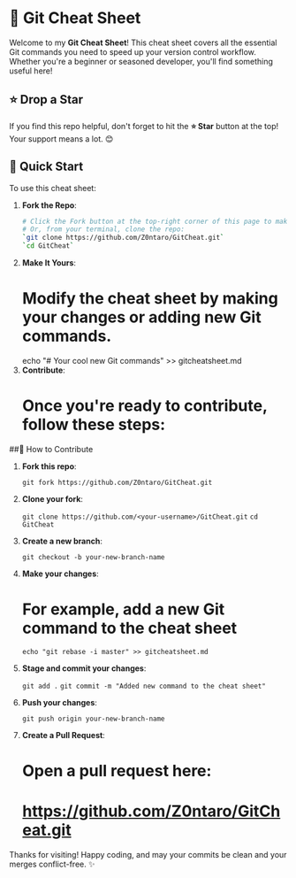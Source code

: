# 🚀 Git Cheat Sheet

Welcome to my **Git Cheat Sheet**! This cheat sheet covers all the essential Git commands you need to speed up your version control workflow. Whether you're a beginner or seasoned developer, you'll find something useful here!

## ⭐ Drop a Star

If you find this repo helpful, don't forget to hit the **⭐ Star** button at the top! Your support means a lot. 😊

## 🚀 Quick Start

To use this cheat sheet:

1. **Fork the Repo**:
   ```bash
   # Click the Fork button at the top-right corner of this page to make your own copy.
   # Or, from your terminal, clone the repo:
   `git clone https://github.com/Z0ntaro/GitCheat.git`
   `cd GitCheat`
   ```
2. **Make It Yours**:
   # Modify the cheat sheet by making your changes or adding new Git commands.
   echo "# Your cool new Git commands" >> gitcheatsheet.md
3. **Contribute**:
   # Once you're ready to contribute, follow these steps:

##🌟 How to Contribute

1. **Fork this repo**:

	`git fork https://github.com/Z0ntaro/GitCheat.git`

2. **Clone your fork**:

	`git clone https://github.com/<your-username>/GitCheat.git`
	`cd GitCheat`

3. **Create a new branch**:

	`git checkout -b your-new-branch-name`

4. **Make your changes**:

	# For example, add a new Git command to the cheat sheet
	`echo "git rebase -i master" >> gitcheatsheet.md`

5. **Stage and commit your changes**:

	`git add .`
	`git commit -m "Added new command to the cheat sheet"`

6. **Push your changes**:

	`git push origin your-new-branch-name`

7. **Create a Pull Request**:

	# Open a pull request here: 
	# https://github.com/Z0ntaro/GitCheat.git

Thanks for visiting! Happy coding, and may your commits be clean and your merges conflict-free. ✨
